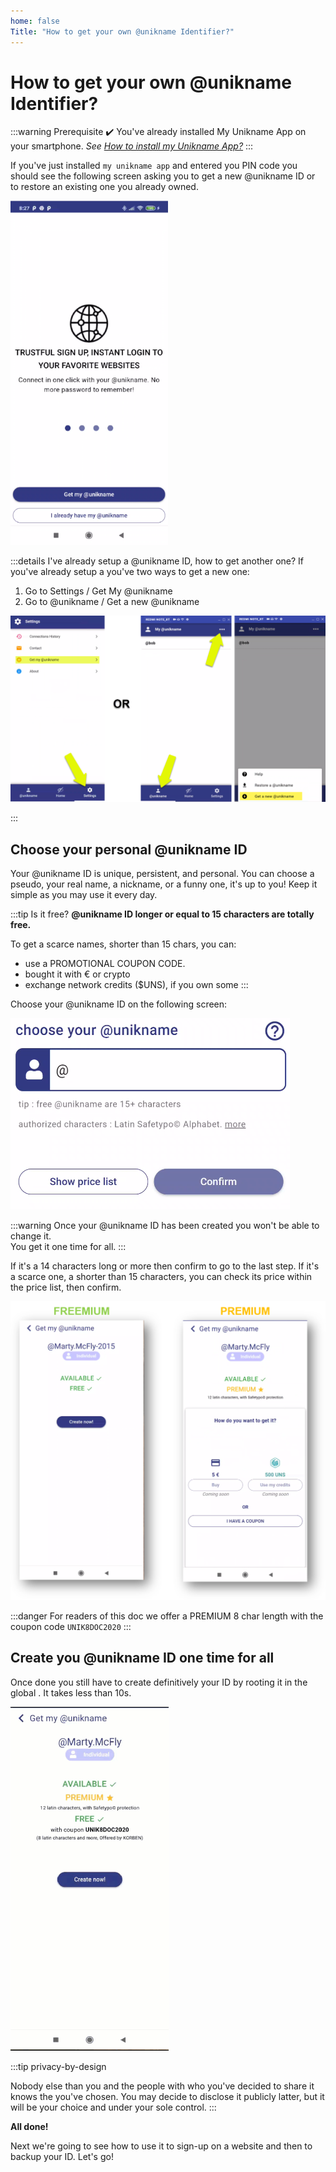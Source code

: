```yaml
---
home: false
Title: "How to get your own @unikname Identifier?"
---
```


# How to get your own @unikname Identifier?

:::warning Prerequisite
:heavy_check_mark: You've already installed My Unikname App on your smartphone.
<hbox>_See [How to install my Unikname App?](./howto-install-my-unikname-app)_</hbox>
:::

If you've just installed `my unikname app` and entered you PIN code you should see the following screen asking you to get a new @unikname ID or to restore an existing one you already owned. 

<hpicture>![choosegetorrestore](./images/choosegetorrestore.png)</hpicture>

:::details I've already setup a @unikname ID, how to get another one?
If you've already setup a <unid/> you've two ways to get a new one: 

1. Go to Settings / Get My @unikname
1. Go to @unikname / Get a new @unikname

![settings-getmyunid](./images/settings-getmyunid.png)

:::

## Choose your personal @unikname ID

Your @unikname ID is unique, persistent, and personal. You can choose a pseudo, your real name, a nickname, or a funny one, it's up to you! Keep it simple as you may use it every day.

:::tip Is it free?
**@unikname ID longer or equal to 15 characters are totally free.**

To get a scarce names, shorter than 15 chars, you can:
* use a PROMOTIONAL COUPON CODE.
* bought it with € or crypto
* exchange network credits ($UNS), if you own some
:::

Choose your @unikname ID on the following screen:

<hpicture>![chooseUnikname](./images/chooseyourunid.png)</hpicture>

:::warning
Once your @unikname ID has been created you won't be able to change it.   
You get it one time for all.
:::

If it's a 14 characters long or more then confirm to go to the last step. If it's a scarce one, a shorter than 15 characters, you can check its price within the price list, then confirm.

<hpicture noshadow caption="Exemple with @Marty.McFly-2015 and @Marty.McFly IDs">![chooseUnikname](./images/gun-freemium-vs-premium.png)</hpicture>

:::danger For readers of this doc we offer a PREMIUM 8 char length with the coupon code `UNIK8DOC2020`
:::

## Create you @unikname ID one time for all

Once done you still have to create definitively your ID by rooting it in the global <brand name="uns"/>. It takes less than 10s.

<hpicture>![get ready](./images/gunprocess2.gif)</hpicture>

:::tip privacy-by-design

Nobody else than you and the people with who you've decided to share it knows the <unid/> you've chosen. You may decide to disclose it publicly latter, but it will be your choice and under your sole control.
:::

**All done!** 

Next we're going to see how to use it to sign-up on a website and then to backup your ID. Let's go!